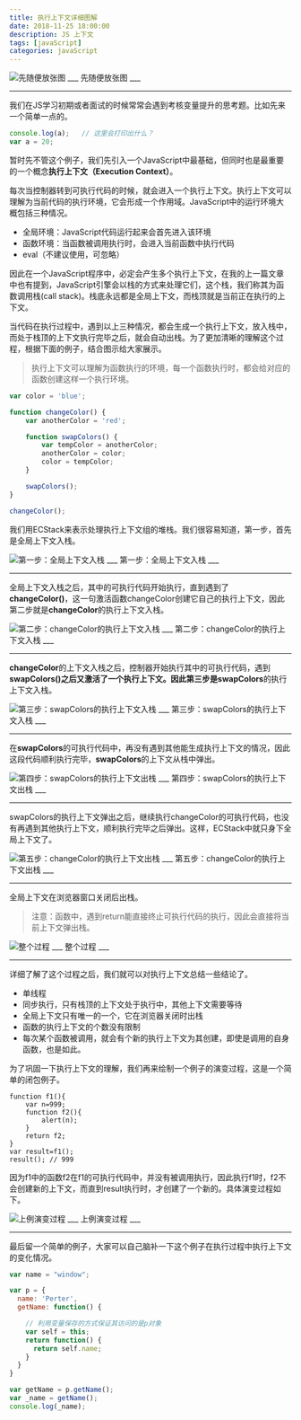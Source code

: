```yaml
---
title: 执行上下文详细图解
date: 2018-11-25 18:00:00
description: JS 上下文
tags: [javaScript]
categories: javaScript
---
```


![先随便放张图](https://upload-images.jianshu.io/upload_images/13280589-5f75bbf6548f9dd6.png?imageMogr2/auto-orient/strip%7CimageView2/2/w/1240)
___ 先随便放张图 ___

______

我们在JS学习初期或者面试的时候常常会遇到考核变量提升的思考题。比如先来一个简单一点的。

````javascript
console.log(a);   // 这里会打印出什么？
var a = 20;
````

暂时先不管这个例子，我们先引入一个JavaScript中最基础，但同时也是最重要的一个概念**执行上下文（Execution Context）**。

每次当控制器转到可执行代码的时候，就会进入一个执行上下文。执行上下文可以理解为当前代码的执行环境，它会形成一个作用域。JavaScript中的运行环境大概包括三种情况。

* 全局环境：JavaScript代码运行起来会首先进入该环境
* 函数环境：当函数被调用执行时，会进入当前函数中执行代码
* eval（不建议使用，可忽略）

因此在一个JavaScript程序中，必定会产生多个执行上下文，在我的上一篇文章中也有提到，JavaScript引擎会以栈的方式来处理它们，这个栈，我们称其为函数调用栈(call stack)。栈底永远都是全局上下文，而栈顶就是当前正在执行的上下文。

当代码在执行过程中，遇到以上三种情况，都会生成一个执行上下文，放入栈中，而处于栈顶的上下文执行完毕之后，就会自动出栈。为了更加清晰的理解这个过程，根据下面的例子，结合图示给大家展示。

> 执行上下文可以理解为函数执行的环境，每一个函数执行时，都会给对应的函数创建这样一个执行环境。

````javascript
var color = 'blue';

function changeColor() {
    var anotherColor = 'red';

    function swapColors() {
        var tempColor = anotherColor;
        anotherColor = color;
        color = tempColor;
    }

    swapColors();
}

changeColor();
````

我们用ECStack来表示处理执行上下文组的堆栈。我们很容易知道，第一步，首先是全局上下文入栈。

![第一步：全局上下文入栈](https://upload-images.jianshu.io/upload_images/13280589-614bf915de60a26f.png?imageMogr2/auto-orient/strip%7CimageView2/2/w/1240)
___ 第一步：全局上下文入栈 ___
______

全局上下文入栈之后，其中的可执行代码开始执行，直到遇到了**changeColor()**，这一句激活函数changeColor创建它自己的执行上下文，因此第二步就是**changeColor**的执行上下文入栈。

![第二步：changeColor的执行上下文入栈](https://upload-images.jianshu.io/upload_images/13280589-77e0c092ca77104e.png?imageMogr2/auto-orient/strip%7CimageView2/2/w/1240)
___ 第二步：changeColor的执行上下文入栈 ___
______

**changeColor**的上下文入栈之后，控制器开始执行其中的可执行代码，遇到**swapColors()**之后又激活了一个执行上下文。因此第三步是**swapColors**的执行上下文入栈。

![第三步：swapColors的执行上下文入栈](https://upload-images.jianshu.io/upload_images/13280589-fdca3df3c9a4a19e.png?imageMogr2/auto-orient/strip%7CimageView2/2/w/1240)
___ 第三步：swapColors的执行上下文入栈 ___
______

在**swapColors**的可执行代码中，再没有遇到其他能生成执行上下文的情况，因此这段代码顺利执行完毕，**swapColors**的上下文从栈中弹出。

![第四步：swapColors的执行上下文出栈](https://upload-images.jianshu.io/upload_images/13280589-d14f43009c394175.png?imageMogr2/auto-orient/strip%7CimageView2/2/w/1240)
___ 第四步：swapColors的执行上下文出栈 ___
______

swapColors的执行上下文弹出之后，继续执行changeColor的可执行代码，也没有再遇到其他执行上下文，顺利执行完毕之后弹出。这样，ECStack中就只身下全局上下文了。

![第五步：changeColor的执行上下文出栈](https://upload-images.jianshu.io/upload_images/13280589-4570d9619bf6f3a5.png?imageMogr2/auto-orient/strip%7CimageView2/2/w/1240)
___ 第五步：changeColor的执行上下文出栈 ___
______

全局上下文在浏览器窗口关闭后出栈。

> 注意：函数中，遇到return能直接终止可执行代码的执行，因此会直接将当前上下文弹出栈。

![整个过程](https://upload-images.jianshu.io/upload_images/13280589-ad66d2e91a005299.png?imageMogr2/auto-orient/strip%7CimageView2/2/w/1240)
___ 整个过程 ___
______

详细了解了这个过程之后，我们就可以对执行上下文总结一些结论了。

*   单线程
*   同步执行，只有栈顶的上下文处于执行中，其他上下文需要等待
*   全局上下文只有唯一的一个，它在浏览器关闭时出栈
*   函数的执行上下文的个数没有限制
*   每次某个函数被调用，就会有个新的执行上下文为其创建，即使是调用的自身函数，也是如此。

为了巩固一下执行上下文的理解，我们再来绘制一个例子的演变过程，这是一个简单的闭包例子。

```
function f1(){
    var n=999;
    function f2(){
        alert(n);
    }
    return f2;
}
var result=f1();
result(); // 999

```

因为f1中的函数f2在f1的可执行代码中，并没有被调用执行，因此执行f1时，f2不会创建新的上下文，而直到result执行时，才创建了一个新的。具体演变过程如下。

![上例演变过程](https://upload-images.jianshu.io/upload_images/13280589-3075b78c5bf06087.png?imageMogr2/auto-orient/strip%7CimageView2/2/w/1240)
___ 上例演变过程 ___
______

最后留一个简单的例子，大家可以自己脑补一下这个例子在执行过程中执行上下文的变化情况。

````javascript
var name = "window";

var p = {
  name: 'Perter',
  getName: function() {

    // 利用变量保存的方式保证其访问的是p对象
    var self = this;
    return function() {
      return self.name;
    }
  }
}

var getName = p.getName();
var _name = getName();
console.log(_name);

````
